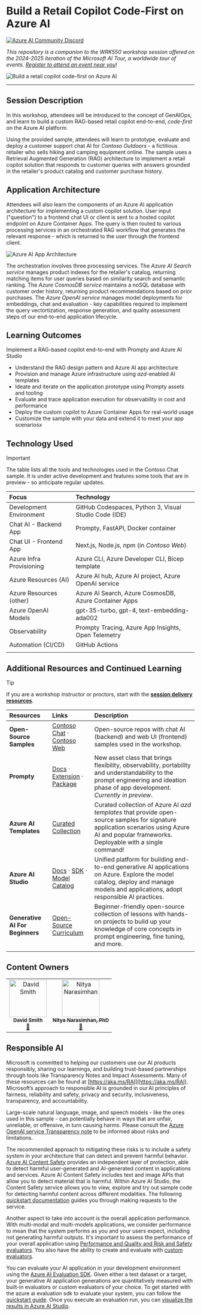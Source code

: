 # Build a Retail Copilot Code-First on Azure AI
[![Azure AI Community Discord](
https://dcbadge.vercel.app/api/server/ByRwuEEgH4)](https://discord.com/invite/ByRwuEEgH4?WT.mc_id=aiml-00001-leestott)

_This repository is a companion to the WRK550 workshop session offered on the 2024-2025 iteration of the Microsoft AI Tour, a worldwide tour of events. [Register to attend an event near you](https://aka.ms/aitour)!_ 

![Build a retail copilot code-first on Azure AI](./img/build-rag-copilot-cover.png)

---

## Session Description

In this workshop, attendees will be introduced to the concept of GenAIOps, and learn to build a custom RAG-based retail copilot end-to-end, _code-first_ on the Azure AI platform.

Using the provided sample, attendees will learn to prototype, evaluate and deploy a customer support chat AI for _Contoso Outdoors_ - a fictitious retailer who sells hiking and camping equipment online. The sample uses a Retrieval Augmented Generation (RAG) architecture to implement a retail copilot solution that responds to customer queries with answers grounded in the retailer's product catalog and customer purchase history. 

## Application Architecture

Attendees will also learn the components of an Azure AI application architecture for implementing a custom copilot solution. User input ("question") to a frontend chat UI or client is sent to a hosted copilot endpoint on Azure Container Apps. The query is then routed to various processing services in an orchestrated RAG workflow that generates the relevant response - which is returned to the user through the frontend client.

![Azure AI App Architecture](./img/contoso-chat-architecture.png)

The orchestration involves three processing services. The _Azure AI Search service_ manages product indexes for the retailer's catalog, returning matching items for user queries based on similarity search and semantic ranking. The _Azure CosmosDB service_ maintains a noSQL database with customer order history, returning product recommendations based on prior purchases. The _Azure OpenAI service_ manages model deployments for embeddings, chat and evaluation - key capabilities required to implement the query vectortization, response generation, and quality assessment steps of our end-to-end application lifecycle.

## Learning Outcomes

Implement a RAG-based copilot end-to-end with Prompty and Azure AI Studio

* Understand the RAG design pattern and Azure AI app architecture
* Provision and manage Azure infrastructure using _azd_-enabled AI templates
* Ideate and iterate on the application prototype using Prompty assets and tooling
* Evaluate and trace application execution for observability in cost and performance
* Deploy the custom copilot to Azure Container Apps for real-world usage
* Customize the sample with your data and extend it to meet your app scenariosx


## Technology Used

> [!IMPORTANT]  
> The table lists all the tools and technologies used in the Contoso Chat sample. It is under active development and features some tools that are in preview - so anticipate regular updates.

| Focus | Technology |
|:---|:---|
| Development Environment | GitHub Codespaces, Python 3, Visual Studio Code (IDE)|
| Chat AI - Backend App | Prompty, FastAPI, Docker container |
| Chat UI - Frontend App | Next.js, Node.js, npm (in _Contoso Web_) |
| Azure Infra Provisioning | Azure CLI, Azure Developer CLI, Bicep template |
| Azure Resources (AI) | Azure AI hub, Azure AI project, Azure OpenAI service|
| Azure Resources (other) | Azure AI Search, Azure CosmosDB, Azure Container Apps |
| Azure OpenAI Models | gpt-35-turbo, gpt-4, text-embedding-ada002|
| Observability | Prompty Tracing, Azure App Insights, Open Telemetry|
| Automation (CI/CD) | GitHub Actions |
| | |


## Additional Resources and Continued Learning

> [!TIP]
> If you are a workshop instructor or proctors, start with the [**session delivery resources**](./session-delivery-resources/README.md).


| Resources          | Links                             | Description        |
|:-------------------|:----------------------------------|:-------------------|
| **Open-Source Samples** | [Contoso Chat](https://github.com/Azure-Samples/contoso-chat) · [Contoso Web](https://github.com/Azure-Samples/contoso-web) | Open-source repos with chat AI (backend) and web UI (frontend) samples used in the workshop. |
| **Prompty** |  [Docs](https://prompty.ai/)  · [Extension](https://marketplace.visualstudio.com/items?itemName=ms-toolsai.prompty) · [Package](https://pypi.org/project/prompty/) | New asset class that brings flexibility, observability, portability and understandability to the prompt engineering and ideation phase of app development. _Currently in preview_. |
| **Azure AI Templates** | [Curated Collection](https://aka.ms/azd-ai-templates) | Curated collection of Azure AI _azd templates_ that provide open-source samples for signature application scenarios using Azure AI and popular frameworks. Deployable with a single command!|
| **Azure AI Studio** | [Docs](https://learn.microsoft.com/en-us/azure/ai-studio/) · [SDK](https://learn.microsoft.com/azure/ai-studio/how-to/develop/sdk-overview) · [Model Catalog](https://ai.azure.com/explore/models) | Unified platform for building end-to-end generative AI applications on Azure. Explore the model catalog, deploy and manage models and applications, adopt responsible AI practices. |
| **Generative AI For Beginners** | [Open-Source Curriculum](https://aka.ms/genai-beginners) | Beginner-friendly open-source collection of lessons with hands-on projects to build up your knowledge of core concepts in prompt engineering, fine tuning, and more.|
| | | |

## Content Owners

<!-- ALL-CONTRIBUTORS-LIST:START - Do not remove or modify this section -->

<table>
    <tr>
        <td align="center">
            <a href="http://learnanalytics.microsoft.com">
                <img src="https://github.com/revodavid.png" width="100px;" alt="David Smith"/><br />
                <sub><b>David Smith</b></sub>
            </a><br />
            <a href="https://www.linkedin.com/in/dmsmith/" title="linkedin">📢</a> 
        </td>
        <td align="center">
            <a href="http://learnanalytics.microsoft.com">
                <img src="https://github.com/nitya.png" width="100px;" alt="Nitya Narasimhan"/><br />
                <sub><b>Nitya Narasimhan, PhD</b></sub>
            </a><br />
            <a href="https://linkedin.com/in/nityan" title="talk">📢</a> 
        </td>
    </tr>
</table>

<!-- ALL-CONTRIBUTORS-LIST:END -->

## Responsible AI 

Microsoft is committed to helping our customers use our AI products responsibly, sharing our learnings, and building trust-based partnerships through tools like Transparency Notes and Impact Assessments. Many of these resources can be found at [https://aka.ms/RAI](https://aka.ms/RAI).
Microsoft’s approach to responsible AI is grounded in our AI principles of fairness, reliability and safety, privacy and security, inclusiveness, transparency, and accountability.

Large-scale natural language, image, and speech models - like the ones used in this sample - can potentially behave in ways that are unfair, unreliable, or offensive, in turn causing harms. Please consult the [Azure OpenAI service Transparency note](https://learn.microsoft.com/legal/cognitive-services/openai/transparency-note?tabs=text) to be informed about risks and limitations.

The recommended approach to mitigating these risks is to include a safety system in your architecture that can detect and prevent harmful behavior. [Azure AI Content Safety](https://learn.microsoft.com/azure/ai-services/content-safety/overview) provides an independent layer of protection, able to detect harmful user-generated and AI-generated content in applications and services. Azure AI Content Safety includes text and image APIs that allow you to detect material that is harmful. Within Azure AI Studio, the Content Safety service allows you to view, explore and try out sample code for detecting harmful content across different modalities. The following [quickstart documentation](https://learn.microsoft.com/azure/ai-services/content-safety/quickstart-text?tabs=visual-studio%2Clinux&pivots=programming-language-rest) guides you through making requests to the service.

Another aspect to take into account is the overall application performance. With multi-modal and multi-models applications, we consider performance to mean that the system performs as you and your users expect, including not generating harmful outputs. It's important to assess the performance of your overall application using [Performance and Quality and Risk and Safety evaluators](https://learn.microsoft.com/azure/ai-studio/concepts/evaluation-metrics-built-in). You also have the ability to create and evaluate with [custom evaluators](https://learn.microsoft.com/azure/ai-studio/how-to/develop/evaluate-sdk#custom-evaluators).

You can evaluate your AI application in your development environment using the [Azure AI Evaluation SDK](https://microsoft.github.io/promptflow/index.html). Given either a test dataset or a target, your generative AI application generations are quantitatively measured with built-in evaluators or custom evaluators of your choice. To get started with the azure ai evaluation sdk to evaluate your system, you can follow the [quickstart guide](https://learn.microsoft.com/azure/ai-studio/how-to/develop/flow-evaluate-sdk). Once you execute an evaluation run, you can [visualize the results in Azure AI Studio](https://learn.microsoft.com/azure/ai-studio/how-to/evaluate-flow-results).
